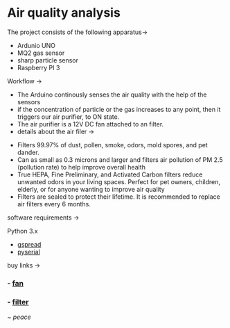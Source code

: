 # Air quality analysis

The project consists of the following apparatus->
- Ardunio UNO
- MQ2 gas sensor
- sharp particle sensor
- Raspberry PI 3

Workflow ->

- The Arduino continously senses the air quality with the help of the sensors 
- if the concentration of particle or the gas increases to any point, then it triggers our air purifier, to ON state.
- The air purifier is a 12V DC fan attached to an filter.
- details about the air filer -> 

* Filters 99.97% of dust, pollen, smoke, odors, mold spores, and pet dander.
* Can as small as 0.3 microns and larger and filters air pollution of PM 2.5 (pollution rate) to help improve overall health
* True HEPA, Fine Preliminary, and Activated Carbon filters reduce unwanted odors in your living spaces. Perfect for pet owners, children,  elderly, or for anyone wanting to improve air quality
* Filters are sealed to protect their lifetime. It is recommended to replace air filters every 6 months. 

software requirements -> 

Python 3.x
- [gspread](https://github.com/burnash/gspread)
- [pyserial](erial.readthedocs.io/en/latest/shortintro.html)

buy links -> 
### - [fan](https://www.amazon.in/gp/product/B07M5LT81W/ref=ppx_yo_dt_b_asin_title_o00_s00?ie=UTF8&psc=1)
### - [filter](https://www.amazon.in/gp/product/B077NCJQY1/ref=ppx_yo_dt_b_asin_title_o01_s00?ie=UTF8&psc=1)

_~ peace_
